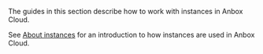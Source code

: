 The guides in this section describe how to work with instances in Anbox Cloud.

See [About instances](https://discourse.ubuntu.com/t/17763) for an introduction to how instances are used in Anbox Cloud.
